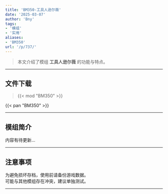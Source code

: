 ```yaml
---
title: 'BM350-工具人逊尔薇'
date: '2025-03-07'
author: 'Bny'
tags:
- '模组'
- '实用'
aliases:
- 'BM350'
url: '/p/737/'
---
```


> 本文介绍了模组 **工具人逊尔薇** 的功能与特点。

---

## 文件下载  

> {{< mod "BM350" >}}  

{{< pan "BM350" >}}  

---

## 模组简介

>  
内容有待更新...  

---

## 注意事项

>  
为避免损坏存档，使用前请备份游戏数据。  
可能与其他模组存在冲突，建议单独测试。  

---

